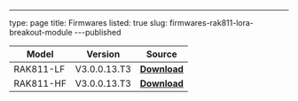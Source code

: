 ---
type: page
title: Firmwares
listed: true
slug: firmwares-rak811-lora-breakout-module
---published

| **Model** | **Version** | **Source** | 
| ---- | ---- | ---- | 
| RAK811-LF | V3.0.0.13.T3 | [**Download**](https://downloads.rakwireless.com/LoRa/RAK811/Firmware/RAK811_L_Latest_Firmware.zip) | 
| RAK811-HF | V3.0.0.13.T3 | [**Download**](https://downloads.rakwireless.com/LoRa/RAK811/Firmware/RAK811_H_Latest_Firmware.zip) | 


